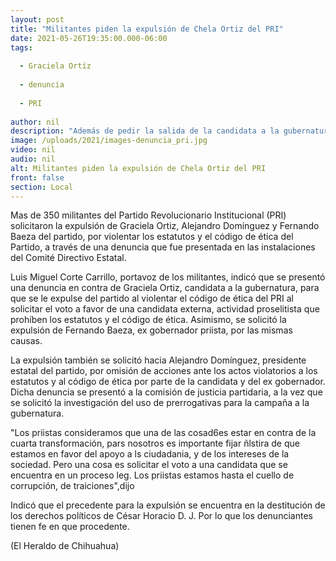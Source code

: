 ```yaml
---
layout: post
title: "Militantes piden la expulsión de Chela Ortiz del PRI"
date: 2021-05-26T19:35:00.000-06:00
tags:
  
  - Graciela Ortíz
  
  - denuncia
  
  - PRI
  
author: nil
description: "Además de pedir la salida de la candidata a la gubernatura, también pidieron que se expulse a Alejandro Domínguez y Fernando Baeza"
image: /uploads/2021/images-denuncia_pri.jpg
video: nil
audio: nil
alt: Militantes piden la expulsión de Chela Ortiz del PRI
front: false
section: Local
---
```


Mas de 350 militantes del Partido Revolucionario Institucional (PRI) solicitaron la expulsión de Graciela Ortiz, Alejandro Domínguez y Fernando Baeza del partido, por violentar los estatutos y el código de ética del Partido, a través de una denuncia que fue presentada en las instalaciones del Comité Directivo Estatal.

Luis Miguel Corte Carrillo, portavoz de los militantes, indicó que se presentó una denuncia en contra de Graciela Ortiz, candidata a la gubernatura, para que se le expulse del partido al violentar el código de ética del PRI al solicitar el voto a favor de una candidata externa, actividad proselitista que prohíben los estatutos y el código de ética. Asimismo, se solicitó la expulsión de Fernando Baeza, ex gobernador priista, por las mismas causas.

La expulsión también se solicitó hacia Alejandro Domínguez, presidente estatal del partido, por omisión de acciones ante los actos violatorios a los estatutos y al código de ética por parte de la candidata y del ex gobernador. Dicha denuncia se presentó a la comisión de justicia partidaria, a la vez que se solicitó la investigación del uso de prerrogativas para la campaña a la gubernatura.

"Los priistas consideramos que una de las cosad6es estar en contra de la cuarta transformación, pars nosotros es importante fijar ñlstira de que estamos en favor del apoyo a ls ciudadania, y de los intereses de la sociedad. Pero una cosa es solicitar el voto a una candidata que se encuentra en un proceso leg. Los priistas estamos hasta el cuello de corrupción, de traiciones",dijo

Indicó que el precedente para la expulsión se encuentra en la destitución de los derechos políticos de César Horacio D. J. Por lo que los denunciantes tienen fe en que procedente.

(El Heraldo de Chihuahua)